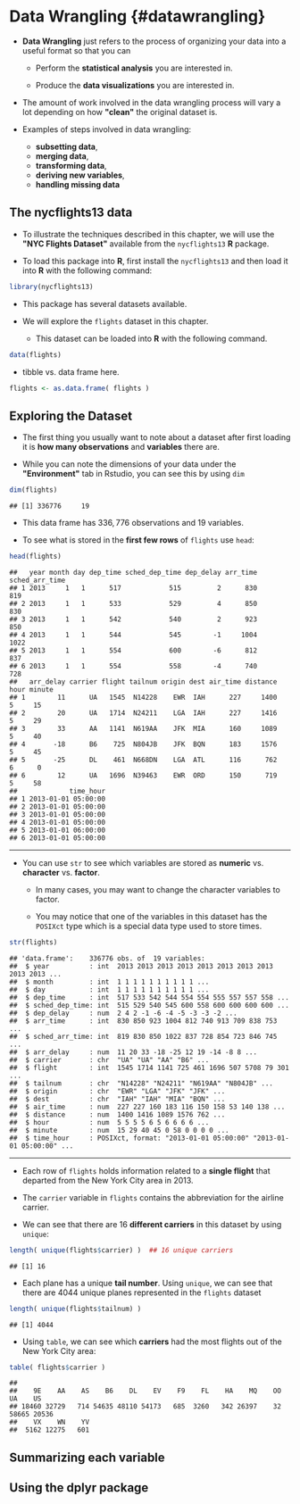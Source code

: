# Data Wrangling {#datawrangling}

* **Data Wrangling** just refers to 
the process of organizing your data into a useful format so 
that you can 
    + Perform the **statistical analysis** you are interested in.
    
    + Produce the **data visualizations** you are interested in.

* The amount of work involved in the data wrangling process will
vary a lot depending on how **"clean"** the original dataset is. 

* Examples of steps involved in data wrangling:
    + **subsetting data**,
    + **merging data**, 
    + **transforming data**, 
    + **deriving new variables**,
    + **handling missing data**

## The nycflights13 data

* To illustrate the techniques described in this chapter, we will use the **"NYC Flights Dataset"** available from the `nycflights13` **R** package.

* To load this package into **R**, first install the `nycflights13` and 
then load it into **R** with the following command:

```r
library(nycflights13)
```

* This package has several datasets available.

* We will explore the `flights` dataset in this chapter. 
    + This dataset can be loaded into **R** with the following command.

```r
data(flights)
```

* tibble vs. data frame here.

```r
flights <- as.data.frame( flights )
```

## Exploring the Dataset

* The first thing you usually want to note about a dataset after first loading it is **how many observations** and **variables** there are.

* While you can note the dimensions of your data under the **"Environment"** tab in Rstudio, you can see this by using `dim`

```r
dim(flights)
```

```
## [1] 336776     19
```

* This data frame has $336,776$ observations and $19$ variables.

* To see what is stored in the **first few rows** of `flights` use `head`:

```r
head(flights)
```

```
##   year month day dep_time sched_dep_time dep_delay arr_time sched_arr_time
## 1 2013     1   1      517            515         2      830            819
## 2 2013     1   1      533            529         4      850            830
## 3 2013     1   1      542            540         2      923            850
## 4 2013     1   1      544            545        -1     1004           1022
## 5 2013     1   1      554            600        -6      812            837
## 6 2013     1   1      554            558        -4      740            728
##   arr_delay carrier flight tailnum origin dest air_time distance hour minute
## 1        11      UA   1545  N14228    EWR  IAH      227     1400    5     15
## 2        20      UA   1714  N24211    LGA  IAH      227     1416    5     29
## 3        33      AA   1141  N619AA    JFK  MIA      160     1089    5     40
## 4       -18      B6    725  N804JB    JFK  BQN      183     1576    5     45
## 5       -25      DL    461  N668DN    LGA  ATL      116      762    6      0
## 6        12      UA   1696  N39463    EWR  ORD      150      719    5     58
##             time_hour
## 1 2013-01-01 05:00:00
## 2 2013-01-01 05:00:00
## 3 2013-01-01 05:00:00
## 4 2013-01-01 05:00:00
## 5 2013-01-01 06:00:00
## 6 2013-01-01 05:00:00
```

---

* You can use `str` to see which variables are stored as **numeric** vs. **character** vs. **factor**.
    + In many cases, you may want to change the character variables to factor.
    
    + You may notice that one of the variables in this dataset has the `POSIXct` type which is a special data type used to store times.


```r
str(flights)
```

```
## 'data.frame':	336776 obs. of  19 variables:
##  $ year          : int  2013 2013 2013 2013 2013 2013 2013 2013 2013 2013 ...
##  $ month         : int  1 1 1 1 1 1 1 1 1 1 ...
##  $ day           : int  1 1 1 1 1 1 1 1 1 1 ...
##  $ dep_time      : int  517 533 542 544 554 554 555 557 557 558 ...
##  $ sched_dep_time: int  515 529 540 545 600 558 600 600 600 600 ...
##  $ dep_delay     : num  2 4 2 -1 -6 -4 -5 -3 -3 -2 ...
##  $ arr_time      : int  830 850 923 1004 812 740 913 709 838 753 ...
##  $ sched_arr_time: int  819 830 850 1022 837 728 854 723 846 745 ...
##  $ arr_delay     : num  11 20 33 -18 -25 12 19 -14 -8 8 ...
##  $ carrier       : chr  "UA" "UA" "AA" "B6" ...
##  $ flight        : int  1545 1714 1141 725 461 1696 507 5708 79 301 ...
##  $ tailnum       : chr  "N14228" "N24211" "N619AA" "N804JB" ...
##  $ origin        : chr  "EWR" "LGA" "JFK" "JFK" ...
##  $ dest          : chr  "IAH" "IAH" "MIA" "BQN" ...
##  $ air_time      : num  227 227 160 183 116 150 158 53 140 138 ...
##  $ distance      : num  1400 1416 1089 1576 762 ...
##  $ hour          : num  5 5 5 5 6 5 6 6 6 6 ...
##  $ minute        : num  15 29 40 45 0 58 0 0 0 0 ...
##  $ time_hour     : POSIXct, format: "2013-01-01 05:00:00" "2013-01-01 05:00:00" ...
```

---

* Each row of `flights` holds information related to a **single flight** that departed from the New York City area in 2013.

* The `carrier` variable in `flights` contains the abbreviation for the airline carrier. 

* We can see that there are 16 **different carriers** in this dataset by using `unique`:

```r
length( unique(flights$carrier) )  ## 16 unique carriers
```

```
## [1] 16
```

* Each plane has a unique **tail number**. Using `unique`, we can see that 
there are $4044$ unique planes represented in the `flights` dataset

```r
length( unique(flights$tailnum) )
```

```
## [1] 4044
```

* Using `table`, we can see which **carriers** had the most flights out of the New York City area:

```r
table( flights$carrier )
```

```
## 
##    9E    AA    AS    B6    DL    EV    F9    FL    HA    MQ    OO    UA    US 
## 18460 32729   714 54635 48110 54173   685  3260   342 26397    32 58665 20536 
##    VX    WN    YV 
##  5162 12275   601
```

## Summarizing each variable



## Using the dplyr package

